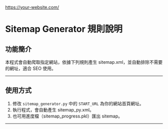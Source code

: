 https://your-website.com/
# Sitemap Generator 規則說明

## 功能簡介
本程式會自動爬取指定網站，依據下列規則產生 sitemap.xml，並自動排除不需要的網址，適合 SEO 使用。

---

## 使用方式
1. 修改 `sitemap_generator.py` 中的 `START_URL` 為你的網站首頁網址。
2. 執行程式，會自動產生 sitemap_py.xml。
3. 也可用進度檔（sitemap_progress.pkl）匯出 sitemap。

---
